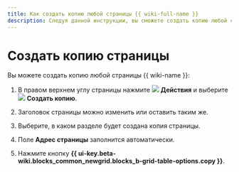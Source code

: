 ```yaml
---
title: Как создать копию любой страницы {{ wiki-full-name }}
description: Следуя данной инструкции, вы сможете создать копию любой страницы {{ wiki-name }}.
---
```


#  Создать копию страницы

Вы можете создать копию любой страницы {{ wiki-name }}:

1. В правом верхнем углу страницы нажмите ![](../_assets/wiki/svg/actions-icon.svg) **Действия** и выберите ![](../_assets/wiki/svg/copy-pages.svg) **Создать копию**.

1. Заголовок страницы можно изменить или оставить таким же.

1. Выберите, в каком разделе будет создана копия страницы.

1. Поле **Адрес страницы** заполнится автоматически.

1. Нажмите кнопку **{{ ui-key.beta-wiki.blocks_common_newgrid.blocks_b-grid-table-options.copy }}**.
